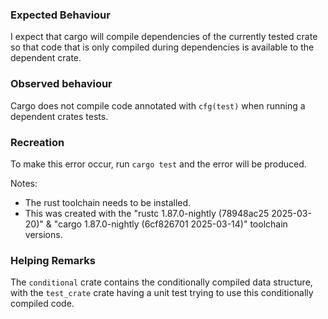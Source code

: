 ### Expected Behaviour
I expect that cargo will compile dependencies of the currently tested crate so that code that is only compiled during
dependencies is available to the dependent crate.

### Observed behaviour
Cargo does not compile code annotated with `cfg(test)` when running a dependent crates tests.

### Recreation
To make this error occur, run `cargo test` and the error will be produced.

Notes: 
 - The rust toolchain needs to be installed.
 - This was created with the "rustc 1.87.0-nightly (78948ac25 2025-03-20)" & "cargo 1.87.0-nightly (6cf826701 2025-03-14)" toolchain versions.

### Helping Remarks
The `conditional` crate contains the conditionally compiled data structure, with the `test_crate` crate having a unit test
trying to use this conditionally compiled code.
